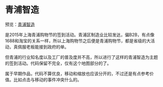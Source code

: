 # 青浦智造

预览：[青浦智造](https://foreverz133.github.io/small-works/1/qp-factory-map/)

是2015年上海青浦购物节的签到活动。青浦区制造业比较发达，偏B2B，有点像1688和淘宝的关系一样，所以上海购物节之后便是青浦购物节，都是省级的大活动，真佩服老板能接到政府的单。

但青浦的行业知名度以及工厂的普及度并不高，所以进行了这样的青浦智造为主题的签到活动。代码保留不完全，仅有这个地图部分的了。

属于早期作品，代码不算优良，移动和缩放也应该分开的，不过还是有点参考价值。比如点击与移动的事件冲突什么的。